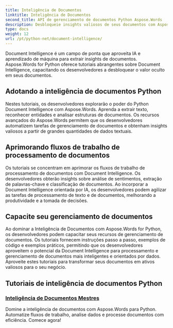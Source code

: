```yaml
---
title: Inteligência de Documentos
linktitle: Inteligência de Documentos
second_title: API de gerenciamento de documentos Python Aspose.Words
description: Desbloqueie insights valiosos de seus documentos com Aspose.Words for Python's Document Intelligence. Automatize a análise, extração de texto e classificação.
type: docs
weight: 12
url: /pt/python-net/document-intelligence/
---
```


Document Intelligence é um campo de ponta que aproveita IA e aprendizado de máquina para extrair insights de documentos. Aspose.Words for Python oferece tutoriais abrangentes sobre Document Intelligence, capacitando os desenvolvedores a desbloquear o valor oculto em seus documentos.

## Adotando a inteligência de documentos Python

Nestes tutoriais, os desenvolvedores explorarão o poder do Python Document Intelligence com Aspose.Words. Aprenda a extrair texto, reconhecer entidades e analisar estruturas de documentos. Os recursos avançados do Aspose.Words permitem que os desenvolvedores automatizem tarefas de gerenciamento de documentos e obtenham insights valiosos a partir de grandes quantidades de dados textuais.

## Aprimorando fluxos de trabalho de processamento de documentos

Os tutoriais se concentram em aprimorar os fluxos de trabalho de processamento de documentos com Document Intelligence. Os desenvolvedores obterão insights sobre análise de sentimentos, extração de palavras-chave e classificação de documentos. Ao incorporar a Document Intelligence orientada por IA, os desenvolvedores podem agilizar as tarefas de processamento de texto e de documentos, melhorando a produtividade e a tomada de decisões.

## Capacite seu gerenciamento de documentos

Ao dominar a Inteligência de Documentos com Aspose.Words for Python, os desenvolvedores podem capacitar seus recursos de gerenciamento de documentos. Os tutoriais fornecem instruções passo a passo, exemplos de código e exemplos práticos, permitindo que os desenvolvedores aproveitem o potencial da Document Intelligence para processamento e gerenciamento de documentos mais inteligentes e orientados por dados. Aproveite estes tutoriais para transformar seus documentos em ativos valiosos para o seu negócio.

## Tutoriais de inteligência de documentos Python
### [Inteligência de Documentos Mestres](./master-document-intelligence/)
Domine a inteligência de documentos com Aspose.Words para Python. Automatize fluxos de trabalho, analise dados e processe documentos com eficiência. Comece agora!